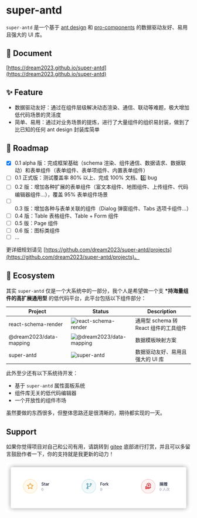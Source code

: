 # super-antd

`super-antd` 是一个基于 [ant design](https://ant.design/) 和 [pro-components](https://procomponents.ant.design/) 的数据驱动友好、易用且强大的 UI 库。

## 📖 Document

[https://dream2023.github.io/super-antd](https://dream2023.github.io/super-antd)

## ✨ Feature

- 数据驱动友好：通过在组件层级解决动态渲染、通信、联动等难题，极大增加低代码场景的灵活度
- 简单、易用：通过对业务场景的提炼，进行了大量组件的组织易封装，做到了比已知的任何 ant design 封装库简单

## 🎯 Roadmap

- [x] 0.1 alpha 版：完成框架基础（schema 渲染、组件通信、数据请求、数据联动）和表单组件（表单组件、表单项组件、内置表单组件）
- [ ] 0.1 正式版：测试覆盖率 80% 以上、完成 100% 文档、0️⃣ bug
- [ ] 0.2 版：增加各种扩展的表单组件（富文本组件、地图组件、上传组件、代码编辑器组件...），覆盖 95% 表单组件场景
- [ ] 0.3 版：增加各种与表单关联的组件（Dialog 弹窗组件、Tabs 选项卡组件...）
- [ ] 0.4 版：Table 表格组件、Table + Form 组件
- [ ] 0.5 版：Page 组件
- [ ] 0.6 版：图标类组件
- [ ] ...

更详细规划请见 [https://github.com/dream2023/super-antd/projects](https://github.com/dream2023/super-antd/projects)。

## 👬 Ecosystem

其实 `super-antd` 仅是一个大系统中的一部分，我个人是希望做一个支 **\*持海量组件的高扩展通用型** 的低代码平台，此平台包括以下组件部分：

| Project | Status | Description |
| --- | --- | --- |
| react-schema-render | ![react-schema-render](https://img.shields.io/npm/v/react-schema-render?style=flat-square) | 通用型 schema 转 React 组件的工具组件 |
| @dream2023/data-mapping | ![@dream2023/data-mapping](https://img.shields.io/npm/v/@dream2023/data-mapping?style=flat-square) | 数据模板映射方案 |
| super-antd | ![super-antd](https://img.shields.io/npm/v/super-antd?style=flat-square) | 数据驱动友好、易用且强大的 UI 库 |

此外至少还有以下系统待开发：

- 基于 `super-antd` 属性面板系统
- 组件库无关的低代码编辑器
- 一个开放性的组件市场

虽然要做的东西很多，但整体思路还是很清晰的，期待都实现的一天。

## Support

如果你觉得项目对自己和公司有用，请跳转到 [gitee](https://gitee.com/dream2023/super-antd#Support) 底部进行打赏，并且可以多留言鼓励作者一下，你的支持就是我更新的动力！

[![reward](./reward.png)](https://gitee.com/dream2023/super-antd#support)
